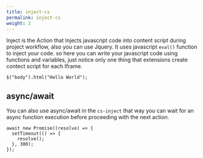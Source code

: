 ```yaml
---
title: inject-cs
permalink: inject-cs
weight: 2
---
```


Inject is the Action that Injects javascript code into content script during
project workflow, also you can use Jquery. It uses javascript `eval()` function
to inject your code. so here you can write your javascript code using functions
and variables, just notice only one thing that extensions create contect script
for each Iframe.

<div class="cba-example cs-inject">

```
$("body").html("Hello World");
```
</div> 

## async/await

You can also use async/await in the `cs-inject` that way you can wait for an
async function execution before proceeding with the next action.

<div class="cba-example cs-inject">

```
await new Promise((resolve) => {
  setTimeout(() => {
    resolve();
  }, 300);
});
```
</div> 